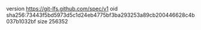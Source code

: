 version https://git-lfs.github.com/spec/v1
oid sha256:73443f5bd5973d5c1d24eb4775bf3ba293253a89cb200446628c4b037b1032bf
size 256352
